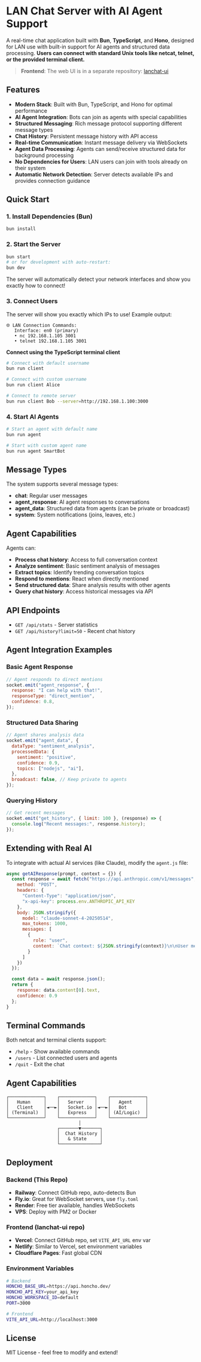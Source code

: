 # LAN Chat Server with AI Agent Support

A real-time chat application built with **Bun**, **TypeScript**, and **Hono**, designed for LAN use with built-in support for AI agents and structured data processing. **Users can connect with standard Unix tools like netcat, telnet, or the provided terminal client.**

> **Frontend**: The web UI is in a separate repository: [lanchat-ui](https://github.com/yourusername/lanchat-ui)

## Features

- **Modern Stack**: Built with Bun, TypeScript, and Hono for optimal performance
- **AI Agent Integration**: Bots can join as agents with special capabilities
- **Structured Messaging**: Rich message protocol supporting different message types
- **Chat History**: Persistent message history with API access
- **Real-time Communication**: Instant message delivery via WebSockets
- **Agent Data Processing**: Agents can send/receive structured data for background processing
- **No Dependencies for Users**: LAN users can join with tools already on their system
- **Automatic Network Detection**: Server detects available IPs and provides connection guidance

## Quick Start

### 1. Install Dependencies (Bun)

```bash
bun install
```

### 2. Start the Server

```bash
bun start
# or for development with auto-restart:
bun dev
```

The server will automatically detect your network interfaces and show you exactly how to connect!

### 3. Connect Users

The server will show you exactly which IPs to use! Example output:

```
🌐 LAN Connection Commands:
   Interface: en0 (primary)
   • nc 192.168.1.105 3001
   • telnet 192.168.1.105 3001
```

**Connect using the TypeScript terminal client**

```bash
# Connect with default username
bun run client

# Connect with custom username
bun run client Alice

# Connect to remote server
bun run client Bob --server=http://192.168.1.100:3000
```

### 4. Start AI Agents

```bash
# Start an agent with default name
bun run agent

# Start with custom agent name
bun run agent SmartBot
```

## Message Types

The system supports several message types:

- **chat**: Regular user messages
- **agent_response**: AI agent responses to conversations
- **agent_data**: Structured data from agents (can be private or broadcast)
- **system**: System notifications (joins, leaves, etc.)

## Agent Capabilities

Agents can:

- **Process chat history**: Access to full conversation context
- **Analyze sentiment**: Basic sentiment analysis of messages
- **Extract topics**: Identify trending conversation topics
- **Respond to mentions**: React when directly mentioned
- **Send structured data**: Share analysis results with other agents
- **Query chat history**: Access historical messages via API

## API Endpoints

- `GET /api/stats` - Server statistics
- `GET /api/history?limit=50` - Recent chat history

## Agent Integration Examples

### Basic Agent Response

```javascript
// Agent responds to direct mentions
socket.emit("agent_response", {
  response: "I can help with that!",
  responseType: "direct_mention",
  confidence: 0.8,
});
```

### Structured Data Sharing

```javascript
// Agent shares analysis data
socket.emit("agent_data", {
  dataType: "sentiment_analysis",
  processedData: {
    sentiment: "positive",
    confidence: 0.9,
    topics: ["nodejs", "ai"],
  },
  broadcast: false, // Keep private to agents
});
```

### Querying History

```javascript
// Get recent messages
socket.emit("get_history", { limit: 100 }, (response) => {
  console.log("Recent messages:", response.history);
});
```

## Extending with Real AI

To integrate with actual AI services (like Claude), modify the `agent.js` file:

```javascript
async getAIResponse(prompt, context = {}) {
  const response = await fetch("https://api.anthropic.com/v1/messages", {
    method: "POST",
    headers: {
      "Content-Type": "application/json",
      "x-api-key": process.env.ANTHROPIC_API_KEY
    },
    body: JSON.stringify({
      model: "claude-sonnet-4-20250514",
      max_tokens: 1000,
      messages: [
        {
          role: "user",
          content: `Chat context: ${JSON.stringify(context)}\n\nUser message: ${prompt}`
        }
      ]
    })
  });

  const data = await response.json();
  return {
    response: data.content[0].text,
    confidence: 0.9
  };
}
```

## Terminal Commands

Both netcat and terminal clients support:

- `/help` - Show available commands
- `/users` - List connected users and agents
- `/quit` - Exit the chat

## Agent Capabilities

```
┌─────────────┐    ┌─────────────┐    ┌─────────────┐
│   Human     │    │   Server    │    │   Agent     │
│   Client    │◄──►│   Socket.io │◄──►│   Bot       │
│ (Terminal)  │    │   Express   │    │ (AI/Logic)  │
└─────────────┘    └─────────────┘    └─────────────┘
                           │
                   ┌───────▼───────┐
                   │  Chat History │
                   │   & State     │
                   └───────────────┘
```

## Deployment

### Backend (This Repo)

- **Railway**: Connect GitHub repo, auto-detects Bun
- **Fly.io**: Great for WebSocket servers, use `fly.toml`
- **Render**: Free tier available, handles WebSockets
- **VPS**: Deploy with PM2 or Docker

### Frontend (lanchat-ui repo)

- **Vercel**: Connect GitHub repo, set `VITE_API_URL` env var
- **Netlify**: Similar to Vercel, set environment variables
- **Cloudflare Pages**: Fast global CDN

### Environment Variables

```bash
# Backend
HONCHO_BASE_URL=https://api.honcho.dev/
HONCHO_API_KEY=your_api_key
HONCHO_WORKSPACE_ID=default
PORT=3000

# Frontend
VITE_API_URL=http://localhost:3000
```

## License

MIT License - feel free to modify and extend!
